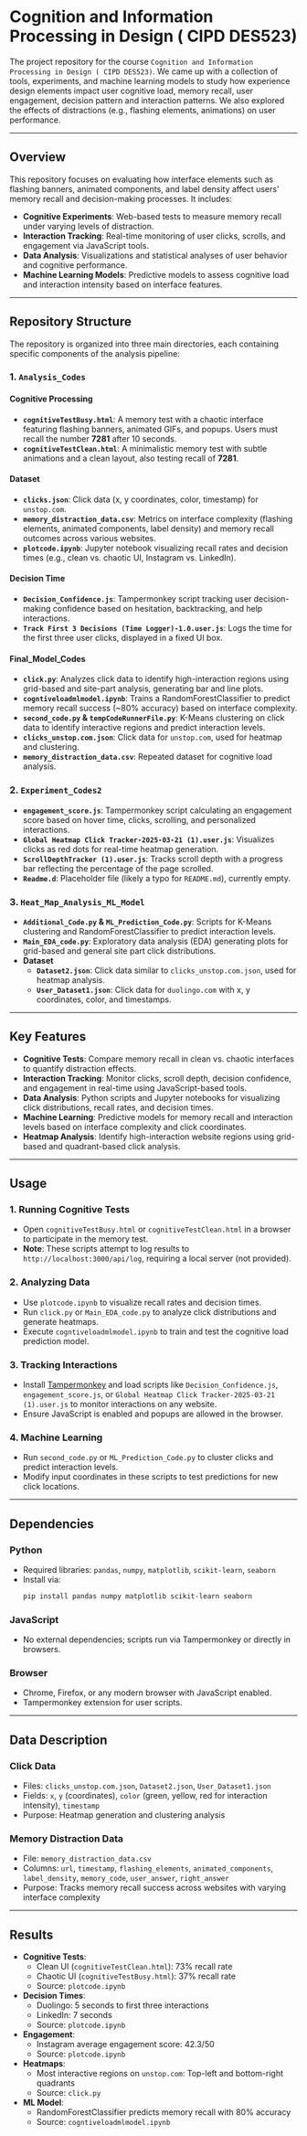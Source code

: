 
# Cognition and Information Processing in Design ( CIPD DES523)
The project repository for the course `Cognition and Information Processing in Design ( CIPD DES523)`. We came up with a collection of tools, experiments, and machine learning models  to study how experience design elements impact user cognitive load, memory recall, user engagement, decision pattern and interaction patterns. We also explored the effects of distractions (e.g., flashing elements, animations) on user performance.

---

## Overview

This repository focuses on evaluating how interface elements such as flashing banners, animated components, and label density affect users' memory recall and decision-making processes. It includes:

- **Cognitive Experiments**: Web-based tests to measure memory recall under varying levels of distraction.
- **Interaction Tracking**: Real-time monitoring of user clicks, scrolls, and engagement via JavaScript tools.
- **Data Analysis**: Visualizations and statistical analyses of user behavior and cognitive performance.
- **Machine Learning Models**: Predictive models to assess cognitive load and interaction intensity based on interface features.

---

## Repository Structure

The repository is organized into three main directories, each containing specific components of the analysis pipeline:

### 1. `Analysis_Codes`

#### Cognitive Processing
- **`cognitiveTestBusy.html`**: A memory test with a chaotic interface featuring flashing banners, animated GIFs, and popups. Users must recall the number **7281** after 10 seconds.
- **`cognitiveTestClean.html`**: A minimalistic memory test with subtle animations and a clean layout, also testing recall of **7281**.

#### Dataset
- **`clicks.json`**: Click data (x, y coordinates, color, timestamp) for `unstop.com`.
- **`memory_distraction_data.csv`**: Metrics on interface complexity (flashing elements, animated components, label density) and memory recall outcomes across various websites.
- **`plotcode.ipynb`**: Jupyter notebook visualizing recall rates and decision times (e.g., clean vs. chaotic UI, Instagram vs. LinkedIn).

#### Decision Time
- **`Decision_Confidence.js`**: Tampermonkey script tracking user decision-making confidence based on hesitation, backtracking, and help interactions.
- **`Track First 3 Decisions (Time Logger)-1.0.user.js`**: Logs the time for the first three user clicks, displayed in a fixed UI box.

#### Final_Model_Codes
- **`click.py`**: Analyzes click data to identify high-interaction regions using grid-based and site-part analysis, generating bar and line plots.
- **`cogntiveloadmlmodel.ipynb`**: Trains a RandomForestClassifier to predict memory recall success (~80% accuracy) based on interface complexity.
- **`second_code.py` & `tempCodeRunnerFile.py`**: K-Means clustering on click data to identify interactive regions and predict interaction levels.
- **`clicks_unstop.com.json`**: Click data for `unstop.com`, used for heatmap and clustering.
- **`memory_distraction_data.csv`**: Repeated dataset for cognitive load analysis.

### 2. `Experiment_Codes2`

- **`engagement_score.js`**: Tampermonkey script calculating an engagement score based on hover time, clicks, scrolling, and personalized interactions.
- **`Global Heatmap Click Tracker-2025-03-21 (1).user.js`**: Visualizes clicks as red dots for real-time heatmap generation.
- **`ScrollDepthTracker (1).user.js`**: Tracks scroll depth with a progress bar reflecting the percentage of the page scrolled.
- **`Readme.d`**: Placeholder file (likely a typo for `README.md`), currently empty.

### 3. `Heat_Map_Analysis_ML_Model`

- **`Additional_Code.py` & `ML_Prediction_Code.py`**: Scripts for K-Means clustering and RandomForestClassifier to predict interaction levels.
- **`Main_EDA_code.py`**: Exploratory data analysis (EDA) generating plots for grid-based and general site part click distributions.
- **Dataset**
  - **`Dataset2.json`**: Click data similar to `clicks_unstop.com.json`, used for heatmap analysis.
  - **`User_Dataset1.json`**: Click data for `duolingo.com` with x, y coordinates, color, and timestamps.

---

## Key Features

- **Cognitive Tests**: Compare memory recall in clean vs. chaotic interfaces to quantify distraction effects.
- **Interaction Tracking**: Monitor clicks, scroll depth, decision confidence, and engagement in real-time using JavaScript-based tools.
- **Data Analysis**: Python scripts and Jupyter notebooks for visualizing click distributions, recall rates, and decision times.
- **Machine Learning**: Predictive models for memory recall and interaction levels based on interface complexity and click coordinates.
- **Heatmap Analysis**: Identify high-interaction website regions using grid-based and quadrant-based click analysis.

---

## Usage

### 1. Running Cognitive Tests
- Open `cognitiveTestBusy.html` or `cognitiveTestClean.html` in a browser to participate in the memory test.
- **Note**: These scripts attempt to log results to `http://localhost:3000/api/log`, requiring a local server (not provided).

### 2. Analyzing Data
- Use `plotcode.ipynb` to visualize recall rates and decision times.
- Run `click.py` or `Main_EDA_code.py` to analyze click distributions and generate heatmaps.
- Execute `cogntiveloadmlmodel.ipynb` to train and test the cognitive load prediction model.

### 3. Tracking Interactions
- Install [Tampermonkey](https://www.tampermonkey.net/) and load scripts like `Decision_Confidence.js`, `engagement_score.js`, or `Global Heatmap Click Tracker-2025-03-21 (1).user.js` to monitor interactions on any website.
- Ensure JavaScript is enabled and popups are allowed in the browser.

### 4. Machine Learning
- Run `second_code.py` or `ML_Prediction_Code.py` to cluster clicks and predict interaction levels.
- Modify input coordinates in these scripts to test predictions for new click locations.

---

##  Dependencies

### Python
- Required libraries: `pandas`, `numpy`, `matplotlib`, `scikit-learn`, `seaborn`
- Install via:
  ```bash
  pip install pandas numpy matplotlib scikit-learn seaborn
  ```

### JavaScript
- No external dependencies; scripts run via Tampermonkey or directly in browsers.

### Browser
- Chrome, Firefox, or any modern browser with JavaScript enabled.
- Tampermonkey extension for user scripts.

---

## Data Description

### Click Data
- Files: `clicks_unstop.com.json`, `Dataset2.json`, `User_Dataset1.json`
- Fields: `x`, `y` (coordinates), `color` (green, yellow, red for interaction intensity), `timestamp`
- Purpose: Heatmap generation and clustering analysis

### Memory Distraction Data
- File: `memory_distraction_data.csv`
- Columns: `url`, `timestamp`, `flashing_elements`, `animated_components`, `label_density`, `memory_code`, `user_answer`, `right_answer`
- Purpose: Tracks memory recall success across websites with varying interface complexity

---

## Results

- **Cognitive Tests**: 
  - Clean UI (`cognitiveTestClean.html`): 73% recall rate
  - Chaotic UI (`cognitiveTestBusy.html`): 37% recall rate
  - Source: `plotcode.ipynb`
- **Decision Times**:
  - Duolingo: 5 seconds to first three interactions
  - LinkedIn: 7 seconds
  - Source: `plotcode.ipynb`
- **Engagement**:
  - Instagram average engagement score: 42.3/50
  - Source: `plotcode.ipynb`
- **Heatmaps**:
  - Most interactive regions on `unstop.com`: Top-left and bottom-right quadrants
  - Source: `click.py`
- **ML Model**:
  - RandomForestClassifier predicts memory recall with 80% accuracy
  - Source: `cogntiveloadmlmodel.ipynb`


